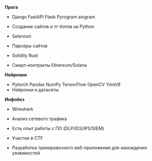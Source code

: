 **Прога**
- Django FastAPI Flask Pyrogram aiogram
- Создание сайтов и тг-ботов на Python

- Selenium
- Парсеры сайтов

- Solidity Rust
- Смарт-контракты Ethereum/Solana

**Нейронки**
- Pytorch Pandas NumPy TensorFlow OpenCV YoloV8 
- Нейронки и датасеты

**Инфобез**

- Wireshark 
- Анализ сетевого трафика

- Есть опыт работы с ПО (DLP/IDS/IPS/SIEM)
- Участие в CTF
- Разработка тренировочного веб-приложения для нахождения уязвимостей
